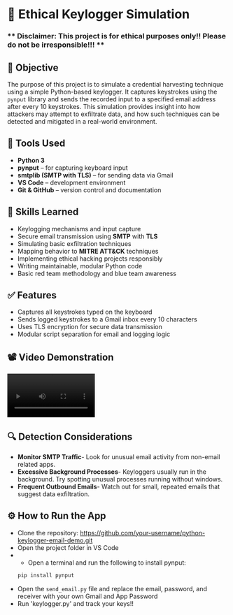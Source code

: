 # 🐍 Ethical Keylogger Simulation

### ** Disclaimer: This project is for ethical purposes only!! Please do not be irresponsible!!! **

## 📜 Objective

The purpose of this project is to simulate a credential harvesting technique using a simple Python-based keylogger. It captures keystrokes using the `pynput` library and sends the recorded input to a specified email address after every 10 keystrokes. This simulation provides insight into how attackers may attempt to exfiltrate data, and how such techniques can be detected and mitigated in a real-world environment. 

## 🔧 Tools Used

- **Python 3**
- **pynput** – for capturing keyboard input
- **smtplib (SMTP with TLS)** – for sending data via Gmail
- **VS Code** – development environment
- **Git & GitHub** – version control and documentation

## 🧠 Skills Learned

- Keylogging mechanisms and input capture
- Secure email transmission using **SMTP** with **TLS**
- Simulating basic exfiltration techniques
- Mapping behavior to **MITRE ATT&CK** techniques
- Implementing ethical hacking projects responsibly
- Writing maintainable, modular Python code
- Basic red team methodology and blue team awareness

## ✅ Features

- Captures all keystrokes typed on the keyboard
- Sends logged keystrokes to a Gmail inbox every 10 characters
- Uses TLS encryption for secure data transmission
- Modular script separation for email and logging logic
  
## 📽️ Video Demonstration
<video src="https://github.com/user-attachments/assets/e71172f6-4e8d-4a28-bc02-c7f5f5341897" controls width="200"></video>

## 🔍 Detection Considerations
- **Monitor SMTP Traffic**- Look for unusual email activity from non-email related apps.
- **Excessive Background Processes**- Keyloggers usually run in the background. Try spotting unusual processes running without windows.
- **Frequent Outbound Emails**- Watch out for small, repeated emails that suggest data exfiltration.
  
## ⚙️ How to Run the App

- Clone the repository: [https://github.com/your-username/python-keylogger-email-demo.git  ](https://github.com/Pcordova01/python-keylogger-emailer/blob/main/README.md)
- Open the project folder in VS Code
- - Open a terminal and run the following to install pynput:
  ```bash
  pip install pynput
- Open the `send_email.py` file and replace the email, password, and receiver with your own Gmail and App Password
- Run 'keylogger.py' and track your keys!!

